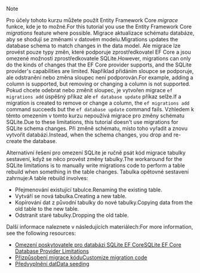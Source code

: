 
> [!NOTE]
> <span data-ttu-id="bea91-101">Pro účely tohoto kurzu můžete použít Entity Framework Core *migrace* funkce, kde je to možné.</span><span class="sxs-lookup"><span data-stu-id="bea91-101">For this tutorial you use the Entity Framework Core *migrations* feature where possible.</span></span> <span data-ttu-id="bea91-102">Migrace aktualizace schématu databáze, aby se shodují se změnami v datovém modelu.</span><span class="sxs-lookup"><span data-stu-id="bea91-102">Migrations updates the database schema to match changes in the data model.</span></span> <span data-ttu-id="bea91-103">Ale migrace lze provést pouze typy změn, které podporuje zprostředkovatel EF Core a jsou omezené možnosti zprostředkovatele SQLite.</span><span class="sxs-lookup"><span data-stu-id="bea91-103">However, migrations can only do the kinds of changes that the EF Core provider supports, and the SQLite provider's capabilities are limited.</span></span> <span data-ttu-id="bea91-104">Například přidáním sloupce se podporuje, ale odstranění nebo změna sloupec není podporován.</span><span class="sxs-lookup"><span data-stu-id="bea91-104">For example, adding a column is supported, but removing or changing a column is not supported.</span></span> <span data-ttu-id="bea91-105">Pokud chcete odebrat nebo změnit sloupec, je vytvořen migrace `ef migrations add` úspěšný příkaz ale `ef database update` příkaz selže.</span><span class="sxs-lookup"><span data-stu-id="bea91-105">If a migration is created to remove or change a column, the `ef migrations add` command succeeds but the `ef database update` command fails.</span></span> <span data-ttu-id="bea91-106">Vzhledem k těmto omezením v tomto kurzu nepoužívá migrace pro změny schématu SQLite.</span><span class="sxs-lookup"><span data-stu-id="bea91-106">Due to these limitations, this tutorial doesn't use migrations for SQLite schema changes.</span></span> <span data-ttu-id="bea91-107">Při změně schématu, místo toho vyřadit a znovu vytvořit databázi.</span><span class="sxs-lookup"><span data-stu-id="bea91-107">Instead, when the schema changes, you drop and re-create the database.</span></span>
>
><span data-ttu-id="bea91-108">Alternativní řešení pro omezení SQLite je ručně psát kód migrace tabulky sestavení, když se něco provést změny tabulky.</span><span class="sxs-lookup"><span data-stu-id="bea91-108">The workaround for the SQLite limitations is to manually write migrations code to perform a table rebuild when something in the table changes.</span></span> <span data-ttu-id="bea91-109">Tabulka opětovné sestavení zahrnuje:</span><span class="sxs-lookup"><span data-stu-id="bea91-109">A table rebuild involves:</span></span>
>
>* <span data-ttu-id="bea91-110">Přejmenování existující tabulce.</span><span class="sxs-lookup"><span data-stu-id="bea91-110">Renaming the existing table.</span></span>
>* <span data-ttu-id="bea91-111">Vytváří se nová tabulka.</span><span class="sxs-lookup"><span data-stu-id="bea91-111">Creating a new table.</span></span>
>* <span data-ttu-id="bea91-112">Kopírování dat z původní tabulky do nové tabulky.</span><span class="sxs-lookup"><span data-stu-id="bea91-112">Copying data from the old table to the new table.</span></span>
>* <span data-ttu-id="bea91-113">Odstranit staré tabulky.</span><span class="sxs-lookup"><span data-stu-id="bea91-113">Dropping the old table.</span></span>
>
><span data-ttu-id="bea91-114">Další informace naleznete v následujících materiálech:</span><span class="sxs-lookup"><span data-stu-id="bea91-114">For more information, see the following resources:</span></span>
>
> * [<span data-ttu-id="bea91-115">Omezení poskytovatele pro databázi SQLite EF Core</span><span class="sxs-lookup"><span data-stu-id="bea91-115">SQLite EF Core Database Provider Limitations</span></span>](/ef/core/providers/sqlite/limitations)
> * [<span data-ttu-id="bea91-116">Přizpůsobení migrace kódu</span><span class="sxs-lookup"><span data-stu-id="bea91-116">Customize migration code</span></span>](/ef/core/managing-schemas/migrations/#customize-migration-code)
> * [<span data-ttu-id="bea91-117">Předvyplnění dat</span><span class="sxs-lookup"><span data-stu-id="bea91-117">Data seeding</span></span>](/ef/core/modeling/data-seeding)